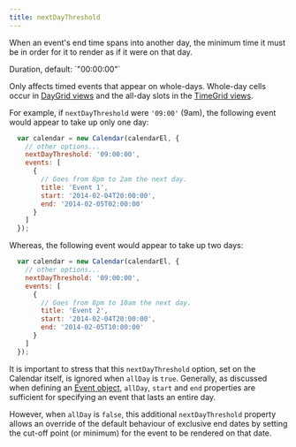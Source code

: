 ```yaml
---
title: nextDayThreshold
---
```


When an event's end time spans into another day, the minimum time it must be in order for it to render as if it were on that day.

<div class='spec' markdown='1'>
Duration, default: `"00:00:00"`
</div>

Only affects timed events that appear on whole-days. Whole-day cells occur in [DayGrid views](daygrid-view) and the all-day slots in the [TimeGrid views](timegrid-view).

For example, if `nextDayThreshold` were `'09:00'` (9am), the following event would appear to take up only one day:

```js
  var calendar = new Calendar(calendarEl, {
    // other options...
    nextDayThreshold: '09:00:00',
    events: [    
      {
        // Goes from 8pm to 2am the next day.
        title: 'Event 1',
        start: '2014-02-04T20:00:00',
        end: '2014-02-05T02:00:00'
      }
    ]
  });
```

Whereas, the following event would appear to take up two days:

```js
  var calendar = new Calendar(calendarEl, {
    // other options...
    nextDayThreshold: '09:00:00',
    events: [    
      {
        // Goes from 8pm to 10am the next day.
        title: 'Event 2',
        start: '2014-02-04T20:00:00',
        end: '2014-02-05T10:00:00'
      }
    ]
  });
```

It is important to stress that this `nextDayThreshold` option, set on the Calendar itself, is ignored when `allDay` is `true`. Generally, as discussed when defining an [Event object](event-parsing), `allDay`, `start` and `end` properties are sufficient for specifying an event that lasts an entire day. 

However, when `allDay` is `false`, this additional `nextDayThreshold` property allows an override of the default behaviour of exclusive end dates by setting the cut-off point (or minimum) for the event to be rendered on that date.
    
